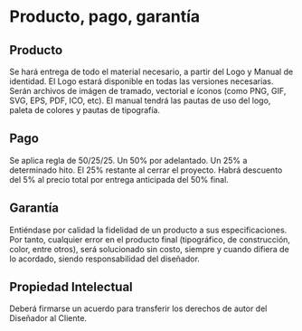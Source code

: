 # Producto, pago, garantía

## Producto

Se hará entrega de todo el material necesario, a partir del Logo y Manual de identidad. El Logo estará disponible en todas las versiones necesarias. Serán archivos de imágen de tramado, vectorial e íconos (como PNG, GIF, SVG, EPS, PDF, ICO, etc). El manual tendrá las pautas de uso del logo, paleta de colores y pautas de tipografía.

## Pago

Se aplica regla de 50/25/25. Un 50% por adelantado. Un 25% a determinado hito. El 25% restante al cerrar el proyecto. Habrá descuento del 5% al precio total por entrega anticipada del 50% final.

## Garantía

Entiéndase por calidad la fidelidad de un producto a sus especificaciones. Por tanto, cualquier error en el producto final (tipográfico, de construcción, color, entre otros), será solucionado sin costo, siempre y cuando difiera de lo acordado, siendo responsabilidad del diseñador.

## Propiedad Intelectual

Deberá firmarse un acuerdo para transferir los derechos de autor del Diseñador al Cliente.
